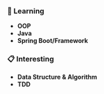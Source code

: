 ### 📖 Learning
* **OOP**
* **Java**
* **Spring Boot/Framework**

### 📋 Interesting
* **Data Structure & Algorithm**
* **TDD**

